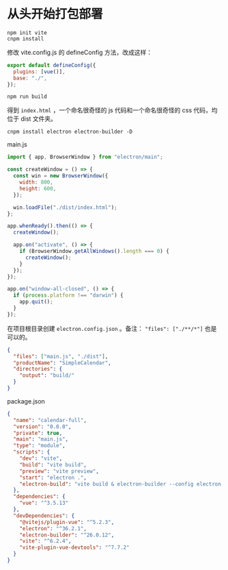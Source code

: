 # 从头开始打包部署

```
npm init vite
cnpm install
```

修改 vite.config.js 的 defineConfig 方法，改成这样：

```js
export default defineConfig({
  plugins: [vue()],
  base: "./",
});
```

```
npm run build
```

得到 `index.html` ，一个命名很奇怪的 js 代码和一个命名很奇怪的 css 代码，均位于 dist 文件夹。

```
cnpm install electron electron-builder -D
```

main.js

```js
import { app, BrowserWindow } from "electron/main";

const createWindow = () => {
  const win = new BrowserWindow({
    width: 800,
    height: 600,
  });

  win.loadFile("./dist/index.html");
};

app.whenReady().then(() => {
  createWindow();

  app.on("activate", () => {
    if (BrowserWindow.getAllWindows().length === 0) {
      createWindow();
    }
  });
});

app.on("window-all-closed", () => {
  if (process.platform !== "darwin") {
    app.quit();
  }
});
```

在项目根目录创建 `electron.config.json` 。备注： `"files": ["./**/*"]` 也是可以的。

```json
{
  "files": ["main.js", "./dist"],
  "productName": "SimpleCalendar",
  "directories": {
    "output": "build/"
  }
}
```

package.json

```json
{
  "name": "calendar-full",
  "version": "0.0.0",
  "private": true,
  "main": "main.js",
  "type": "module",
  "scripts": {
    "dev": "vite",
    "build": "vite build",
    "preview": "vite preview",
    "start": "electron .",
    "electron-build": "vite build & electron-builder --config electron.config.json"
  },
  "dependencies": {
    "vue": "^3.5.13"
  },
  "devDependencies": {
    "@vitejs/plugin-vue": "^5.2.3",
    "electron": "^36.2.1",
    "electron-builder": "^26.0.12",
    "vite": "^6.2.4",
    "vite-plugin-vue-devtools": "^7.7.2"
  }
}
```
